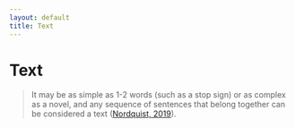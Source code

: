 ```yaml
---
layout: default
title: Text
---
```

<h1>Text</h1>

> It may be as simple as 1-2 words (such as a stop sign) or as complex as a novel, and any sequence of sentences that belong together can be considered a text ([Nordquist, 2019](https://www.thoughtco.com/text-language-studies-1692537)).

